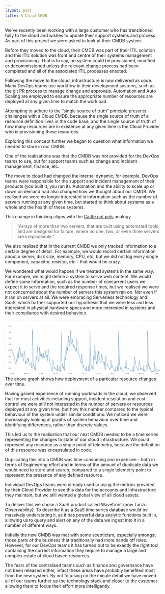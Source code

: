 ```yaml
---
layout: post
title: A Cloud CMDB
---
```

We’ve recently been working with a large customer who has transitioned fully to the cloud and wishes to update their support systems and process. As part of this project we were asked to look at their CMDB system.

Before they moved to the cloud, their CMDB was part of their ITIL solution and this ITIL solution was front and centre of their systems management and provisioning. That is to say, no system could be provisioned, modified or decommissioned unless the relevant change process had been completed and all of the associated ITIL processes enacted.

Following the move to the cloud, infrastructure is now delivered as code. Many DevOps teams use workflow in their development systems, such as the git PR process to manage change and approvals. Automation and Auto Scaling are employed to ensure the appropriate number of resources are deployed at any given time to match the workload.

Attempting to adhere to the “single source of truth” principle presents challenges with a Cloud  CMDB, because the single source of truth of a resource definition lives in the code base, and the single source of truth of how many resources are in existence at any given time is the Cloud Provider who is provisioning these resources.

Exploring this concept further we began to question what information we needed to store in our CMDB.

One of the realisations was that the CMDB was not provided for the DevOps teams to use, but for support teams such as change and incident management, finance, etc.

The move to cloud had changed the internal dynamic, for example, DevOps teams were responsible for the support and incident management of their products (you built it, you run it).
Automation and the ability to scale up or down on demand had also changed how we thought about our CMDB. We realised we were no longer interested in information such as the number of servers running at any given time, but started to think about systems as a whole and the health of these systems.

This change in thinking aligns with the [Cattle not pets](http://cloudscaling.com/blog/cloud-computing/the-history-of-pets-vs-cattle/) analogy 

>“Arrays of more than two servers, that are built using automated tools, and are designed for failure, where no one, two, or even three servers are irreplaceable.”


We also realised that in the current CMDB we only tracked information to a certain degree of detail. For example, we would record certain information about a server, disk size, memory, CPU, etc, but we did not log every single component, capacitor, resistor, etc - that would be crazy.

We wondered what would happen if we treated systems in the same way. For example, we might define a system to serve web content. We would define some information, such as the number of concurrent users we expect it to serve and the required response times, but we realised we were not concerned about the number of servers this system ran on. Nor even if it ran on servers at all. We were embracing Serverless technology and SaaS, which further supported our hypothesis that we were less and less interested in physical hardware specs and more interested in systems and their compliance with desired behaviour.

![graph showing change in resources over time](/images/resource_ts.png)
The above graph shows how deployment of a particular resource changes over time.


Having gained experience of running workloads in the cloud, we observed that for most activities including support, incident resolution and cost control we were still not interested in the number of servers or resources deployed at any given time, but how this number compared to the typical behaviour of the system under similar conditions. We noticed we were increasingly looking at graphs of system behaviour over time and identifying differences, rather than discrete values.

This led us to the realisation that our next CMDB needed to be a time series representing the changes to state of our cloud infrastructure. We could represent any resource as a single point of telemetry, because the definition of this resource was encapsulated in code. 

Duplicating this into a CMDB was time consuming and expensive - both in terms of Engineering effort and in terms of the amount of duplicate data we would need to store and search, compared to a single telemetry point to represent the presence of any defined resource.

Individual DevOps teams were already used to using the metrics provided by their Cloud Provider to see this data for the accounts and infrastructure they maintain, but we still wanted a global view of all cloud assets.

To deliver this we chose a SaaS product called Wavefront (now Tanzu Observability). To describe it as a SaaS time series database would be massively understating it, as it has powerful data analytic functions built in, allowing us to query and alert on any of the data we ingest into it in a number of different ways.

Initially the new CMDB was met with some scepticism, especially amongst those parts of the business that traditionally had more hands off roles. However, for our DevOps teams it has turned out to be exactly the right tool, containing the correct information they require to manage a large and complex estate of cloud based resources.

The fears of the centralised teams such as finance and governance have not been released either, infact these areas have probably benefited most from the new system. By not focusing on the minute detail we have moved all of our teams further up the technology stack and closer to the customer allowing them to focus their effort more intelligently.
